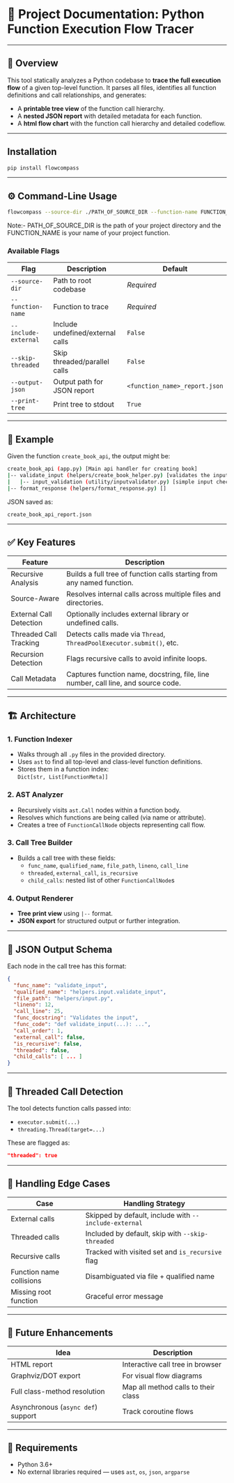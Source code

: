 
# 📘 Project Documentation: Python Function Execution Flow Tracer

---

## 📌 Overview

This tool statically analyzes a Python codebase to **trace the full execution flow** of a given top-level function. It parses all files, identifies all function definitions and call relationships, and generates:

- A **printable tree view** of the function call hierarchy.
- A **nested JSON report** with detailed metadata for each function.
- A **html flow chart** with the function call hierarchy and detailed codeflow.

---
## Installation

```bash
pip install flowcompass
```
---

## ⚙️ Command-Line Usage

```bash
flowcompass --source-dir ./PATH_OF_SOURCE_DIR --function-name FUNCTION_NAME
```
Note:- PATH_OF_SOURCE_DIR is the path of your project directory and the FUNCTION_NAME is your name of your project function. 

### Available Flags

| Flag | Description | Default |
|------|-------------|---------|
| `--source-dir` | Path to root codebase | *Required* |
| `--function-name` | Function to trace | *Required* |
| `--include-external` | Include undefined/external calls | `False` |
| `--skip-threaded` | Skip threaded/parallel calls | `False` |
| `--output-json` | Output path for JSON report | `<function_name>_report.json` |
| `--print-tree` | Print tree to stdout | `True` |

---

## 🧪 Example

Given the function `create_book_api`, the output might be:

```bash
create_book_api (app.py) [Main api handler for creating book]
|-- validate_input (helpers/create_book_helper.py) [validates the input given by user]
|   |-- input_validation (utility/inputvalidator.py) [simple input check]
|-- format_response (helpers/format_response.py) []
```

JSON saved as:
```
create_book_api_report.json
```

---

## ✅ Key Features

| Feature | Description |
|--------|-------------|
| Recursive Analysis | Builds a full tree of function calls starting from any named function. |
| Source-Aware | Resolves internal calls across multiple files and directories. |
| External Call Detection | Optionally includes external library or undefined calls. |
| Threaded Call Tracking | Detects calls made via `Thread`, `ThreadPoolExecutor.submit()`, etc. |
| Recursion Detection | Flags recursive calls to avoid infinite loops. |
| Call Metadata | Captures function name, docstring, file, line number, call line, and source code. |

---

## 🏗️ Architecture

### 1. **Function Indexer**
- Walks through all `.py` files in the provided directory.
- Uses `ast` to find all top-level and class-level function definitions.
- Stores them in a function index:  
  `Dict[str, List[FunctionMeta]]`

### 2. **AST Analyzer**
- Recursively visits `ast.Call` nodes within a function body.
- Resolves which functions are being called (via name or attribute).
- Creates a tree of `FunctionCallNode` objects representing call flow.

### 3. **Call Tree Builder**
- Builds a call tree with these fields:
  - `func_name`, `qualified_name`, `file_path`, `lineno`, `call_line`
  - `threaded`, `external_call`, `is_recursive`
  - `child_calls`: nested list of other `FunctionCallNode`s

### 4. **Output Renderer**
- **Tree print view** using `|--` format.
- **JSON export** for structured output or further integration.

---

## 🧩 JSON Output Schema

Each node in the call tree has this format:

```json
{
  "func_name": "validate_input",
  "qualified_name": "helpers.input.validate_input",
  "file_path": "helpers/input.py",
  "lineno": 12,
  "call_line": 25,
  "func_docstring": "Validates the input",
  "func_code": "def validate_input(...): ...",
  "call_order": 1,
  "external_call": false,
  "is_recursive": false,
  "threaded": false,
  "child_calls": [ ... ]
}
```

---

## 🧵 Threaded Call Detection

The tool detects function calls passed into:
- `executor.submit(...)`
- `threading.Thread(target=...)`

These are flagged as:
```json
"threaded": true
```

---

## 🚧 Handling Edge Cases

| Case | Handling Strategy |
|------|-------------------|
| External calls | Skipped by default, include with `--include-external` |
| Threaded calls | Included by default, skip with `--skip-threaded` |
| Recursive calls | Tracked with visited set and `is_recursive` flag |
| Function name collisions | Disambiguated via file + qualified name |
| Missing root function | Graceful error message |

---

## 🔄 Future Enhancements

| Idea | Description |
|------|-------------|
| HTML report | Interactive call tree in browser |
| Graphviz/DOT export | For visual flow diagrams |
| Full class-method resolution | Map all method calls to their class |
| Asynchronous (`async def`) support | Track coroutine flows |

---

## 🧠 Requirements

- Python 3.6+
- No external libraries required — uses `ast`, `os`, `json`, `argparse`
